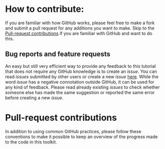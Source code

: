 # How to contribute:
If you are familiar with how GitHub works, please feel free to make a fork and submit a pull request for any additions you want to make. Skip to the [Pull-request contributions](#pull-request-contributions) if you are familiar with GitHub and want to do this.

## Bug reports and feature requests
An easy but still very efficient way to provide any feedback to this tutorial that does not require any GitHub knowledge is to create an *issue*. You can read *issues* submitted by other users or create a new *issue* [here](https://github.com/kbjarkefur/GitHubDropBox/issues). While the word *issue* has a negative connotation outside GitHub, it can be used for any kind of feedback. Please read already existing *issues* to check whether someone else has made the same suggestion or reported the same error before creating a new *issue*.

# Pull-request contributions
In addition to using common GitHub practices, please follow these conventions to make it possible to keep an overview of the progress made to the code in this toolkit.

